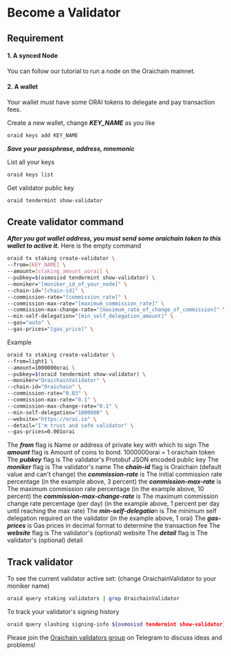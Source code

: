 # Become a Validator

## Requirement

#### 1. A synced Node

You can follow our tutorial to run a node on the Oraichain mainnet.

#### 2. A wallet

Your wallet must have some ORAI tokens to delegate and pay transaction fees.

Create a new wallet, change ***KEY_NAME*** as you like

```bash
oraid keys add KEY_NAME
```

***Save your passphrase, address, mnemonic***

List all your keys

```bash
oraid keys list
```

Get validator public key

```bash
oraid tendermint show-validator
```

## Create validator command

***After you got wallet address, you must send some oraichain token to this wallet to active it.***
Here is the empty command

```bash
oraid tx staking create-validator \
--from=[KEY_NAME] \
--amount=[staking_amount_uorai] \
--pubkey=$(osmosisd tendermint show-validator) \
--moniker="[moniker_id_of_your_node]" \
--chain-id="[chain-id]" \
--commission-rate="[commission_rate]" \
--commission-max-rate="[maximum_commission_rate]" \
--commission-max-change-rate="[maximum_rate_of_change_of_commission]" \
--min-self-delegation="[min_self_delegation_amount]" \
--gas="auto" \
--gas-prices="[gas_price]" \
```

Example

```bash
oraid tx staking create-validator \
--from=light1 \
--amount=1000000orai \
--pubkey=$(oraid tendermint show-validator) \
--moniker="OraichainValidator" \
--chain-id="Oraichain" \
--commission-rate="0.03" \
--commission-max-rate="0.1" \
--commission-max-change-rate="0.1" \
--min-self-delegation="1000000" \
--website="https://orai.io" \
--detail="I'm trust and safe validator" \
--gas-prices=0.001orai
```

The ***from*** flag is Name or address of private key with which to sign
The ***amount*** flag is Amount of coins to bond. 1000000orai = 1 oraichain token
The ***pubkey*** flag is The validator's Protobuf JSON encoded public key
The ***moniker*** flag is The validator's name
The ***chain-id*** flag is Oraichain (default value and can't change)
the ***commission-rate*** is The initial commission rate percentage (in the example above, 3 percent)
the ***commission-max-rate*** is The maximum commission rate percentage (in the example above, 10 percent)
the ***commission-max-change-rate*** is The maximum commission change rate percentage (per day) (in the example above, 1 percent per day until reaching the max rate)
The ***min-self-delegatio***n is The minimum self delegation required on the validator (in the example above, 1 orai)
The ***gas-prices*** is Gas prices in decimal format to determine the transaction fee
The ***website*** flag is The validator's (optional) website
The ***detail*** flag is The validator's (optional) detail

## Track validator

To see the current validator active set: (change OraichainValidator to your moniker name)

```bash
oraid query staking validators | grep OraichainValidator
```

To track your validator's signing history

```bash
oraid query slashing signing-info ${osmosisd tendermint show-validator}
```

Please join the [Oraichain validators group](https://t.me/joinchat/yH9nMLrokQRhZGY1) on Telegram to discuss ideas and problems!
